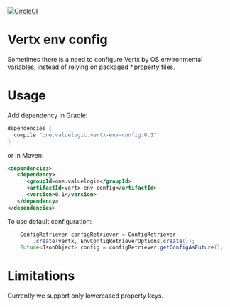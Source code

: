 [![CircleCI](https://circleci.com/gh/valuelogic/vertx-env-config/tree/master.svg?style=shield&circle-token=b8213c61a7640e64c706501fccf59f2aa9bf4a86)](https://circleci.com/gh/valuelogic/vertx-env-config/tree/master)

# Vertx env config

Sometimes there is a need to configure Vertx by OS environmental variables, instead of relying on packaged *.property
files.

# Usage

Add dependency in Gradle:

```groovy
dependencies {
  compile "one.valuelogic.vertx-env-config:0.1"
}
```

or in Maven:

```xml
<dependencies>
   <dependency>
      <groupId>one.valuelogic</groupId>
      <artifactId>vertx-env-config</artifactId>
      <version>0.1</version>
   </dependency>
</dependencies>   
```

To use default configuration:

```java
    ConfigRetriever configRetriever = ConfigRetriever
        .create(vertx, EnvConfigRetrieverOptions.create());
    Future<JsonObject> config = configRetriever.getConfigAsFuture();
```

# Limitations

Currently we support only lowercased property keys.
